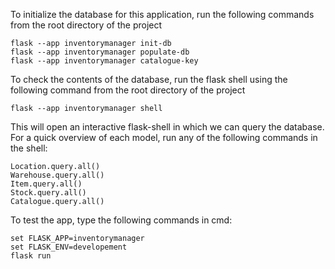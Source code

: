 To initialize the database for this application, run the following commands from the root directory of the project

```
flask --app inventorymanager init-db
flask --app inventorymanager populate-db
flask --app inventorymanager catalogue-key
```
To check the contents of the database, run the flask shell using the following command from the root directory of the project

```
flask --app inventorymanager shell
```

This will open an interactive flask-shell in which we can query the database. For a quick overview of each model, run any of the following commands in the shell:

```
Location.query.all()
Warehouse.query.all()
Item.query.all()
Stock.query.all()
Catalogue.query.all()
```
To test the app, type the following commands in cmd:

```
set FLASK_APP=inventorymanager
set FLASK_ENV=developement
flask run
```